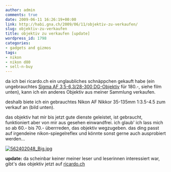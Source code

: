 ```yaml
---
author: admin
comments: true
date: 2009-06-11 16:26:19+00:00
link: http://habi.gna.ch/2009/06/11/objektiv-zu-verkaufen/
slug: objektiv-zu-verkaufen
title: objektiv zu verkaufen [update]
wordpress_id: 1798
categories:
- gadgets and gizmos
tags:
- nikon
- nikon d80
- sell-n-buy
---
```


da ich bei ricardo.ch ein unglaubliches schnäppchen gekauft habe (ein ungebrauchtes [Sigma AF 3,5-6,3/28-300 DG-Objektiv](http://www.ricardo.ch/kaufen/foto-und-optik/foto-zubehoer/objektive-autofokus/sonstige/sigma-28-300-fuer-alle-nikon/v/an572155616/) für 180.-, siehe film unten), kann ich ein anderes Objektiv aus meiner Sammlung verkaufen.





  
  
  
  
  





deshalb biete ich ein gebrauchtes Nikon AF Nikkor 35-135mm 1:3.5-4.5 zum verkauf an (bild unten).




das objektiv hat mir bis jetzt gute dienste geleistet, ist gebraucht, funktioniert aber von mir aus gesehen einwandfrei. ich glaub' ich lass mich so ab 60.- bis 70.- überrreden, das objektiv wegzugeben. das ding passt auf irgendeine nikon-spiegelreflex und könnte sonst gerne auch ausprobiert werden...




[![562402048_Big.jpg](http://habi.gna.ch/wp-content/uploads/2009/06/562402048_Big1.jpg)](http://habi.gna.ch/wp-content/uploads/2009/06/562402048_Big.jpg)  





**update:** da scheinbar keiner meiner leser und leserinnen interessiert war, gibt's das objektiv jetzt auf [ricardo.ch](http://www.ricardo.ch/accdb/viewitem.asp?AuctionNr=573835882)




